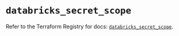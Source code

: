 # `databricks_secret_scope`

Refer to the Terraform Registry for docs: [`databricks_secret_scope`](https://registry.terraform.io/providers/databricks/databricks/1.47.0/docs/resources/secret_scope).
